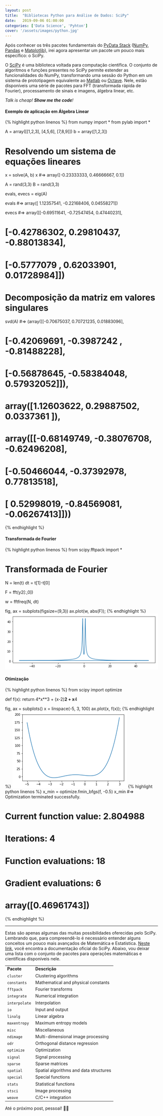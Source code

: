 ```yaml
---
layout: post
title:  "Bibliotecas Python para Análise de Dados: SciPy"
date:   2019-09-06 01:00:00
categories: ['Data Science', 'Pyhton']
cover: '/assets/images/python.jpg'
---
```


Após conhecer os três pacotes fundamentais do [PyData Stack][pydata] ([NumPy][numpy], [Pandas][pandas] e [Matplotlib][matplotlib]), irei agora apresentar um pacote um pouco mais específico: o SciPy.

O [SciPy][scipy] é uma biblioteca voltada para computação científica. O conjunto de algoritmos e funções presentes no SciPy permite estender as funcionalidades do NumPy, transformando uma sessão do Python em um sistema de prototipagem equivalente ao [Matlab][matlab] ou [Octave][octave]. Nele, estão disponíveis uma série de pacotes para FFT (transformada rápida de Fourier), processamento de sinais e imagens, álgebra linear, etc.

*Talk is cheap! **Show me the code**!*

#### Exemplo de aplicação em Álgebra Linear
<p />

{% highlight python linenos %}
from numpy import *
from pylab import *

A = array([[1,2,3], [4,5,6], [7,8,9]])
b = array([1,2,3])

# Resolvendo um sistema de equações lineares
x = solve(A, b)
x
#=> array([-0.23333333,  0.46666667,  0.1])

A = rand(3,3)
B = rand(3,3)

evals, evecs = eig(A)

evals
#=> array([ 1.12357541, -0.22168406,  0.04558271])

evecs
#=> array([[-0.69511641, -0.72547454,  0.47440231],
#          [-0.42786302,  0.29810437, -0.88013834],
#          [-0.5777079 ,  0.62033901,  0.01728984]])

# Decomposição da matriz em valores singulares
svd(A)
#=> (array([[-0.70675037,  0.70721235,  0.01883096],
#           [-0.42069691, -0.3987242 , -0.81488228],
#           [-0.56878645, -0.58384048,  0.57932052]]),
#    array([1.12603622, 0.29887502, 0.0337361 ]),
#    array([[-0.68149749, -0.38076708, -0.62496208],
#           [-0.50466044, -0.37392978,  0.77813518],
#           [ 0.52998019, -0.84569081, -0.06267413]]))

{% endhighlight %}

#### Transformada de Fourier
<p />

{% highlight python linenos %}
from scipy.fftpack import *

# Transformada de Fourier
N = len(t)
dt = t[1]-t[0]

F = fft(y2[:,0]) 

w = fftfreq(N, dt)

fig, ax = subplots(figsize=(9,3))
ax.plot(w, abs(F));
{% endhighlight %}
![Output][graphic1]

#### Otimização
<p />

{% highlight python linenos %}
from scipy import optimize

def f(x):
    return 4*x**3 + (x-2)**2 + x**4

fig, ax  = subplots()
x = linspace(-5, 3, 100)
ax.plot(x, f(x));
{% endhighlight %}
![Output][graphic2]
{% highlight python linenos %}
x_min = optimize.fmin_bfgs(f, -0.5)
x_min
#=> Optimization terminated successfully.
#            Current function value: 2.804988
#            Iterations: 4
#            Function evaluations: 18
#            Gradient evaluations: 6
#   array([0.46961743])
{% endhighlight %}

----
Estas são apenas algumas das muitas possibilidades oferecidas pelo SciPy. Lembrando que, para compreendê-lo é necessário entender alguns conceitos um pouco mais avançados de Matemática e Estatística. [Neste link][doc], você encontra a documentação oficial do SciPy. Abaixo, vou deixar uma lista com o conjunto de pacotes para operações matemáticas e científicas disponíveis nele.

<table class="ArticleTableNoBorder">
	<tbody>
		<tr>
			<td><strong>Pacote</strong></td>
			<td><strong>Descrição</strong></td>
		</tr>
		<tr>
			<td><code>cluster</code></td>
			<td>Clustering algorithms</td>
		</tr>
		<tr>
			<td><code>constants</code></td>
			<td>Mathematical and physical constants</td>
		</tr>
		<tr>
			<td><code>fftpack</code></td>
			<td>Fourier transforms</td>
		</tr>
		<tr>
			<td><code>integrate</code></td>
			<td>Numerical integration</td>
		</tr>
		<tr>
			<td><code>interpolate</code></td>
			<td>Interpolation</td>
		</tr>
		<tr>
			<td><code>io</code></td>
			<td>Input and output</td>
		</tr>
		<tr>
			<td><code>linalg</code></td>
			<td>Linear algebra</td>
		</tr>
		<tr>
			<td><code>maxentropy</code></td>
			<td>Maximum entropy models</td>
		</tr>
		<tr>
			<td><code>misc</code></td>
			<td>Miscellaneous</td>
		</tr>
		<tr>
			<td><code>ndimage</code></td>
			<td>Multi-dimensional image processing</td>
		</tr>
		<tr>
			<td><code>odr</code></td>
			<td>Orthogonal distance regression</td>
		</tr>
		<tr>
			<td><code>optimize</code></td>
			<td>Optimization</td>
		</tr>
		<tr>
			<td><code>signal</code></td>
			<td>Signal processing</td>
		</tr>
		<tr>
			<td><code>sparse</code></td>
			<td>Sparse matrices</td>
		</tr>
		<tr>
			<td><code>spatial</code></td>
			<td>Spatial algorithms and data structures</td>
		</tr>
		<tr>
			<td><code>special</code></td>
			<td>Special functions</td>
		</tr>
		<tr>
			<td><code>stats</code></td>
			<td>Statistical functions</td>
		</tr>
		<tr>
			<td><code>stsci</code></td>
			<td>Image processing</td>
		</tr>
		<tr>
			<td><code>weave</code></td>
			<td>C/C++ integration</td>
		</tr>
	</tbody>
</table>

Até o próximo post, pessoal! 👨‍💻

[pydata]: https://pydata.org/
[matplotlib]: https://matplotlib.org/
[scipy]: https://www.scipy.org/
[numpy]: https://numpy.org/
[pandas]: https://pandas.pydata.org/
[matlab]: https://www.mathworks.com/products/matlab.html
[octave]: https://www.gnu.org/software/octave/
[doc]: https://docs.scipy.org/doc/

[graphic1]: /assets/images/scipy/output_14_0.png
[graphic2]: /assets/images/scipy/output_23_0.png
